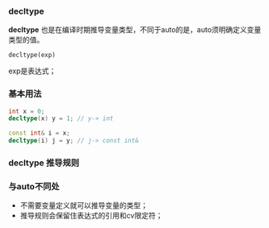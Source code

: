 
### decltype

**decltype** 也是在编译时期推导变量类型，不同于auto的是，auto须明确定义变量类型的值。

  `decltype(exp)`
  
exp是表达式；


### 基本用法

```C++
int x = 0;
decltype(x) y = 1; // y-> int

const int& i = x;
decltype(i) j = y; // j-> const int&
```

### decltype 推导规则



### 与auto不同处
* 不需要变量定义就可以推导变量的类型；
* 推导规则会保留住表达式的引用和cv限定符；
